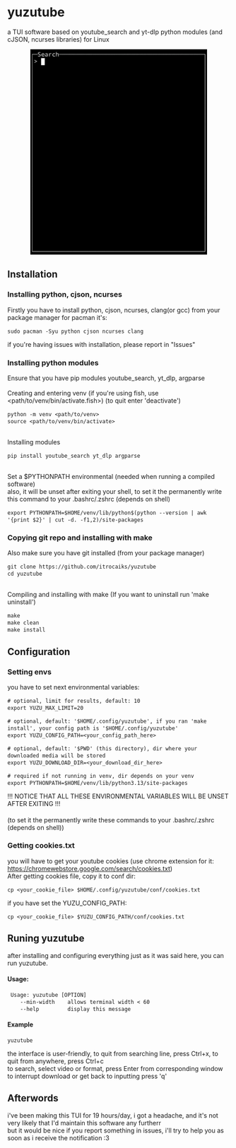 # yuzutube
a TUI software based on youtube_search and yt-dlp python modules (and cJSON, ncurses libraries) for Linux

<p align="center">
  <img src="./pics/working_term.gif" width="400">
</p>

## Installation
### Installing python, cjson, ncurses
Firstly you have to install python, cjson, ncurses, clang(or gcc) from your package manager
for pacman it's:
```
sudo pacman -Syu python cjson ncurses clang
```
if you're having issues with installation, please report in "Issues"
### Installing python modules
Ensure that you have pip modules youtube_search, yt_dlp, argparse
<br><br>Creating and entering venv (if you're using fish, use <path/to/venv/bin/activate.fish>) (to quit enter 'deactivate')
```
python -m venv <path/to/venv>
source <path/to/venv/bin/activate>
```
<br>
Installing modules

```
pip install youtube_search yt_dlp argparse
```
<br>
Set a $PYTHONPATH environmental (needed when running a compiled software)
<br>
also, it will be unset after exiting your shell, to set it the permanently write this command to your .bashrc/.zshrc (depends on shell)

```
export PYTHONPATH=$HOME/venv/lib/python$(python --version | awk '{print $2}' | cut -d. -f1,2)/site-packages
```
### Copying git repo and installing with make
Also make sure you have git installed (from your package manager)
```
git clone https://github.com/itrocaiks/yuzutube
cd yuzutube
```

<br>
Compiling and installing with make (If you want to uninstall run 'make uninstall')

```
make
make clean
make install
```

## Configuration
### Setting envs
you have to set next environmental variables:
```
# optional, limit for results, default: 10
export YUZU_MAX_LIMIT=20
```
```
# optional, default: '$HOME/.config/yuzutube', if you ran 'make install', your config path is '$HOME/.config/yuzutube'
export YUZU_CONFIG_PATH=<your_config_path_here>
```
```
# optional, default: '$PWD' (this directory), dir where your downloaded media will be stored
export YUZU_DOWNLOAD_DIR=<your_download_dir_here>
```
```
# required if not running in venv, dir depends on your venv
export PYTHONPATH=$HOME/venv/lib/python3.13/site-packages 
```
!!! NOTICE THAT ALL THESE ENVIRONMENTAL VARIABLES WILL BE UNSET AFTER EXITING !!!
####
(to set it the permanently write these commands to your .bashrc/.zshrc (depends on shell))

### Getting cookies.txt
you will have to get your youtube cookies (use chrome extension for it: https://chromewebstore.google.com/search/cookies.txt)
<br>
After getting cookies file, copy it to conf dir:
```
cp <your_cookie_file> $HOME/.config/yuzutube/conf/cookies.txt
```

if you have set the YUZU_CONFIG_PATH:
```
cp <your_cookie_file> $YUZU_CONFIG_PATH/conf/cookies.txt
```

## Runing yuzutube
after installing and configuring everything just as it was said here, you can run yuzutube.

#### Usage:
```
 Usage: yuzutube [OPTION]
	--min-width    allows terminal width < 60
	--help         display this message
```
#### Example
```
yuzutube
```

the interface is user-friendly, to quit from searching line, press Ctrl+x, to quit from anywhere, press Ctrl+c<br>
to search, select video or format, press Enter from corresponding window<br>
to interrupt download or get back to inputting press 'q'

## Afterwords
i've been making this TUI for 19 hours/day, i got a headache, and it's not very likely that I'd maintain this software any furtherr<br>
but it would be nice if you report something in issues, i'll try to help you as soon as i receive the notification :3




